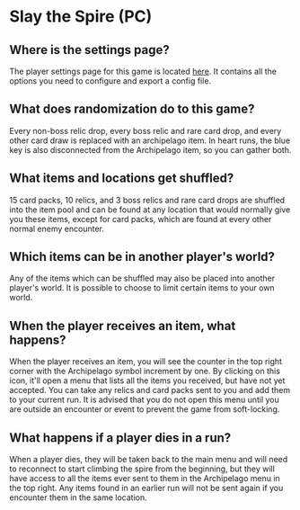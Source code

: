 # Slay the Spire (PC)

## Where is the settings page?
The player settings page for this game is located <a href="../player-settings">here</a>. It contains all the options
you need to configure and export a config file.

## What does randomization do to this game?
Every non-boss relic drop, every boss relic and rare card drop, and every other card draw is replaced with an 
archipelago item. In heart runs, the blue key is also disconnected from the Archipelago item, so you can gather both.

## What items and locations get shuffled?
15 card packs, 10 relics, and 3 boss relics and rare card drops are shuffled into the item pool and can be found at any
location that would normally give you these items, except for card packs, which are found at every other normal enemy
encounter.

## Which items can be in another player's world?
Any of the items which can be shuffled may also be placed into another player's world. It is possible to choose to
limit certain items to your own world.

## When the player receives an item, what happens?
When the player receives an item, you will see the counter in the top right corner with the Archipelago symbol increment
by one. By clicking on this icon, it'll open a menu that lists all the items you received, but have not yet accepted. 
You can take any relics and card packs sent to you and add them to your current run. It is advised that you do not open 
this menu until you are outside an encounter or event to prevent the game from soft-locking.

## What happens if a player dies in a run?
When a player dies, they will be taken back to the main menu and will need to reconnect to start climbing the spire 
from the beginning, but they will have access to all the items ever sent to them in the Archipelago menu in the top 
right. Any items found in an earlier run will not be sent again if you encounter them in the same location.
